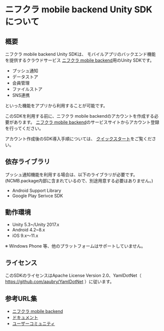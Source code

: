 # ニフクラ mobile backend Unity SDKについて

## 概要

ニフクラ mobile backend Unity SDKは、
モバイルアプリのバックエンド機能を提供するクラウドサービス
[ニフクラ mobile backend](http://mb.cloud.nifty.com)用のUnity SDKです。

- プッシュ通知
- データストア
- 会員管理
- ファイルストア
- SNS連携

といった機能をアプリから利用することが可能です。

このSDKを利用する前に、ニフクラ mobile backendのアカウントを作成する必要があります。
[ニフクラ mobile backend](http://mb.cloud.nifty.com)のサービスサイトからアカウント登録を行ってください。

アカウント作成後のSDK導入手順については、
[クイックスタート](http://mb.cloud.nifty.com/doc/current/introduction/quickstart_unity.html)をご覧ください。

## 依存ライブラリ

プッシュ通知機能を利用する場合は、以下のライブラリが必要です。
(NCMB.package内部に含まれているので、別途用意する必要はありません。)

- Android Support Library
- Google Play Serivce SDK

## 動作環境

- Unity 5.3~/Unity 2017.x
- Android 4.2~8.x
- iOS 9.x〜11.x

※ Windows Phone 等、他のプラットフォームはサポートしていません。

## ライセンス

このSDKのライセンスはApache License Version 2.0、YamlDotNet（ https://github.com/aaubry/YamlDotNet ）に従います。

## 参考URL集

- [ニフクラ mobile backend](http://mb.cloud.nifty.com)
- [ドキュメント](http://mb.cloud.nifty.com/doc/current)
- [ユーザーコミュニティ](https://github.com/NIFCloud-mbaas/UserCommunity)
